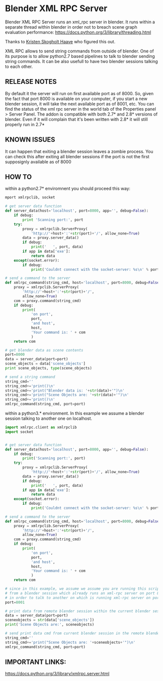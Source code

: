 Blender XML RPC Server
=======
Blender XML RPC Server runs an xml_rpc server in blender.
It runs within a separate thread within blender in order not to breach scene graph evaluation performance:
https://docs.python.org/3/library/threading.html

Thanks to [Kristen Skogholt Haave](https://www.linkedin.com/in/kristensh) who figured this out.

XML RPC allows to send string commands from outside of blender.
One of its purpose is to allow python2.7 based pipelines to talk to blender sending string commands.
It can be also usefull to have two blender sessions talking to each other.


RELEASE NOTES
----------------
By default it the server will run on first available port as of 8000.
So, given the fact that port 8000 is available on your computer, if you start a new blender session, it will take the next available port as of 8001, etc.
You can find the status of the xml rpc server in the world tab of the Properties panel > Server Panel.
The addon is compatible with both 2.7* and 2.8* versions of blender. Even if it will complain that it's been written with 2.8* it will still properly run in 2.7*


KNOWN ISSUES
----------------
It can happen that exiting a blender session leaves a zombie process.
You can check this after exiting all blender sessions if the port is not the first supposignly available as of 8000



HOW TO
----------------

within a python2.7* enviromnent you should proceed this way:
```python
mport xmlrpclib, socket

# get server data function
def server_data(host='localhost', port=8000, app='', debug=False):
    if debug:
        print 'Scanning port:', port
    try:
        proxy = xmlrpclib.ServerProxy(
            'http://'+host+':'+str(port)+'/', allow_none=True)
        data = proxy.server_data()
        if debug:
            print('   ', port, data)
        if app in data['exe']:
            return data
    except(socket.error):
        if debug:
            print('Couldnt connect with the socket-server: %s\n' % port)

# send a command to the server
def xmlrpc_command(string_cmd, host='localhost', port=8000, debug=False):
    proxy = xmlrpclib.ServerProxy(
        'http://'+host+':'+str(port)+'/',
        allow_none=True)
    com = proxy.command(string_cmd)
    if debug:
        print(
            'on port',
            port,
            'and host',
            host,
            'Your command is: ' + com
            )
    return com

# get blender data as scene contents
port=8000
data = server_data(port=port)
scene_objects = data['scene_objects']
print scene_objects, type(scene_objects)

# send a string command
string_cmd=''
string_cmd+='print()\n'
string_cmd+='print("Blender data is: '+str(data)+'")\n'
string_cmd+='print("Scene Objects are: '+str(data)+'")\n'
string_cmd+='print()\n'
xmlrpc_command(string_cmd, port=port)
```

within a python3.* environment.
In this example we assume a blender session  talking to another one on localhost.
```python
import xmlrpc.client as xmlrpclib
import socket


# get server data function
def server_data(host='localhost', port=8000, app='', debug=False):
    if debug:
        print('Scanning port:', port)
    try:
        proxy = xmlrpclib.ServerProxy(
            'http://'+host+':'+str(port)+'/', allow_none=True)
        data = proxy.server_data()
        if debug:
            print('   ', port, data)
        if app in data['exe']:
            return data
    except(socket.error):
        if debug:
            print('Couldnt connect with the socket-server: %s\n' % port)

# send a command to the server
def xmlrpc_command(string_cmd, host='localhost', port=8000, debug=False):
    proxy = xmlrpclib.ServerProxy(
        'http://'+host+':'+str(port)+'/',
        allow_none=True)
    com = proxy.command(string_cmd)
    if debug:
        print(
            'on port',
            port,
            'and host',
            host,
            'Your command is: ' + com
            )
    return com

# since in this example, we assume we assume you are running this script
# from a blender session which already runs an xml-rpc server on port 8000
# in order to talk to another on which is running xml-rpc server on port 8001
port=8001

# print data from remote blender session within the current blender session
data = server_data(port=port)
sceneobjects = str(data['scene_objects'])
print('Scene Objects are:', sceneobjects)

# send print data cmd from current blender session in the remote blender session
string_cmd=''
string_cmd+='print("Scene Objects are: '+sceneobjects+'")\n'
xmlrpc_command(string_cmd, port=port)
```

IMPORTANT LINKS:
----------------
https://docs.python.org/3/library/xmlrpc.server.html

